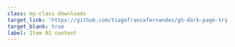 ```yaml
---
class: my-class downloads
target_link: 'https://github.com/tiagofrancafernandes/gh-dark-page-try'
target_blank: true
label: Item 01 content
---
```

